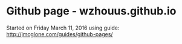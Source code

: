 # Github page - wzhouus.github.io
Started on Friday March 11, 2016
using guide: http://jmcglone.com/guides/github-pages/
